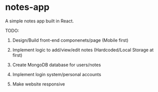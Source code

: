 # notes-app
A simple notes app built in React.

TODO:

1. Design/Build front-end componenets/page (Mobile first)

2. Implement logic to add/view/edit notes (Hardcoded/Local Storage at first)

3. Create MongoDB database for users/notes

4. Implement login system/personal accounts

5. Make website responsive


